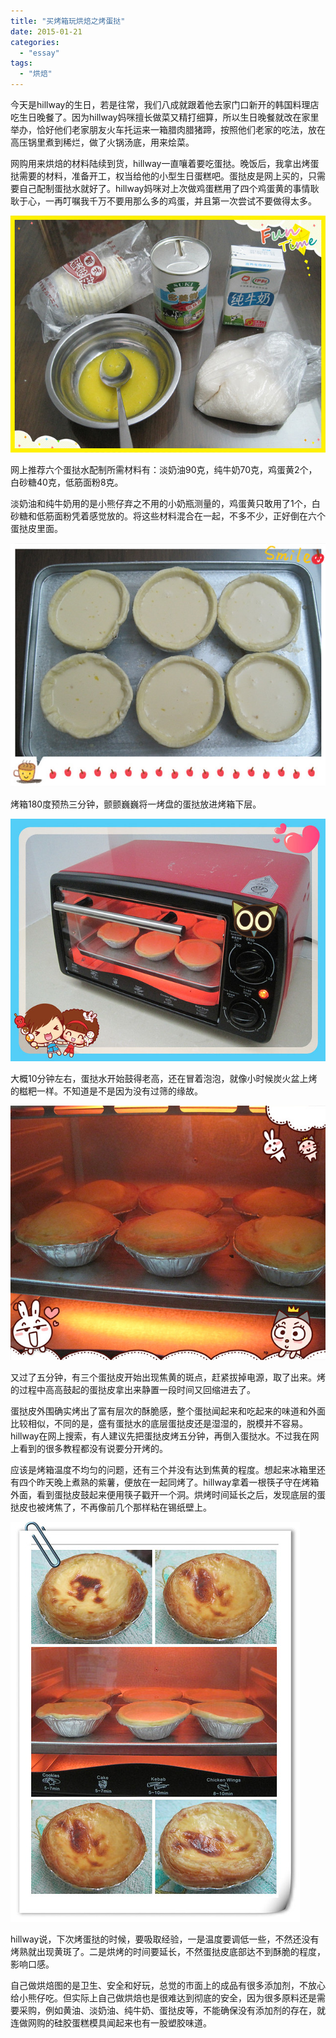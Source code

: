 ```yaml
---
title: "买烤箱玩烘焙之烤蛋挞"
date: 2015-01-21
categories: 
  - "essay"
tags: 
  - "烘焙"
---
```


今天是hillway的生日，若是往常，我们八成就跟着他去家门口新开的韩国料理店吃生日晚餐了。因为hillway妈咪擅长做菜又精打细算，所以生日晚餐就改在家里举办，恰好他们老家朋友火车托运来一箱腊肉腊猪蹄，按照他们老家的吃法，放在高压锅里煮到稀烂，做了火锅汤底，用来烩菜。

网购用来烘焙的材料陆续到货，hillway一直嚷着要吃蛋挞。晚饭后，我拿出烤蛋挞需要的材料，准备开工，权当给他的小型生日蛋糕吧。蛋挞皮是网上买的，只需要自己配制蛋挞水就好了。hillway妈咪对上次做鸡蛋糕用了四个鸡蛋黄的事情耿耿于心，一再叮嘱我千万不要用那么多的鸡蛋，并且第一次尝试不要做得太多。

![IMG_0120_副本](images/16153677079_fe6a581872_z.jpg)

网上推荐六个蛋挞水配制所需材料有：淡奶油90克，纯牛奶70克，鸡蛋黄2个，白砂糖40克，低筋面粉8克。

淡奶油和纯牛奶用的是小熊仔弃之不用的小奶瓶测量的，鸡蛋黄只敢用了1个，白砂糖和低筋面粉凭着感觉放的。将这些材料混合在一起，不多不少，正好倒在六个蛋挞皮里面。

![IMG_0121_副本](images/15719924023_dfd7bbdcb8_z.jpg)

烤箱180度预热三分钟，颤颤巍巍将一烤盘的蛋挞放进烤箱下层。

![IMG_0123_副本](images/15717430074_b586d230f0_z.jpg)

大概10分钟左右，蛋挞水开始鼓得老高，还在冒着泡泡，就像小时候炭火盆上烤的糍粑一样。不知道是不是因为没有过筛的缘故。

![IMG_0126_副本](images/16152485360_b3c57a8412_z.jpg)

又过了五分钟，有三个蛋挞皮开始出现焦黄的斑点，赶紧拔掉电源，取了出来。烤的过程中高高鼓起的蛋挞皮拿出来静置一段时间又回缩进去了。

蛋挞皮外围确实烤出了富有层次的酥脆感，整个蛋挞闻起来和吃起来的味道和外面比较相似，不同的是，盛有蛋挞水的底层蛋挞皮还是湿湿的，脱模并不容易。hillway在网上搜索，有人建议先把蛋挞皮烤五分钟，再倒入蛋挞水。不过我在网上看到的很多教程都没有说要分开烤的。

应该是烤箱温度不均匀的问题，还有三个并没有达到焦黄的程度。想起来冰箱里还有四个昨天晚上煮熟的紫薯，便放在一起同烤了。hillway拿着一根筷子守在烤箱外面，看到蛋挞皮鼓起来便用筷子戳开一个洞。烘烤时间延长之后，发现底层的蛋挞皮也被烤焦了，不再像前几个那样粘在锡纸壁上。

![IMG_012d6_副本_副本](images/16339850115_9bbaaa68f6_z.jpg)

hillway说，下次烤蛋挞的时候，要吸取经验，一是温度要调低一些，不然还没有烤熟就出现黄斑了。二是烘烤的时间要延长，不然蛋挞皮底部达不到酥脆的程度，影响口感。

自己做烘焙图的是卫生、安全和好玩，总觉的市面上的成品有很多添加剂，不放心给小熊仔吃。但实际上自己做烘焙也是很难达到彻底的安全，因为很多原料还是需要采购，例如黄油、淡奶油、纯牛奶、蛋挞皮等，不能确保没有添加剂的存在，就连做网购的硅胶蛋糕模具闻起来也有一股塑胶味道。
